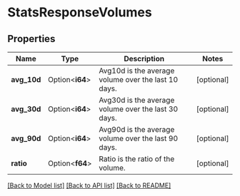 # StatsResponseVolumes

## Properties

Name | Type | Description | Notes
------------ | ------------- | ------------- | -------------
**avg_10d** | Option<**i64**> | Avg10d is the average volume over the last 10 days. | [optional]
**avg_30d** | Option<**i64**> | Avg30d is the average volume over the last 30 days. | [optional]
**avg_90d** | Option<**i64**> | Avg90d is the average volume over the last 90 days. | [optional]
**ratio** | Option<**f64**> | Ratio is the ratio of the volume. | [optional]

[[Back to Model list]](../README.md#documentation-for-models) [[Back to API list]](../README.md#documentation-for-api-endpoints) [[Back to README]](../README.md)


